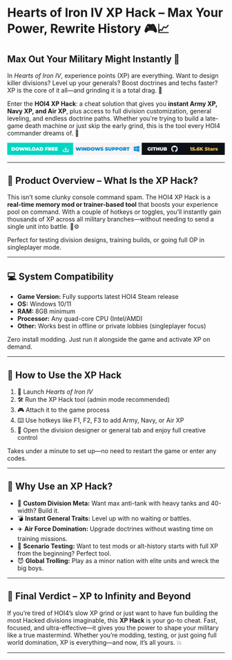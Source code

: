 # Hearts of Iron IV XP Hack – Max Your Power, Rewrite History 🎮📈

## Max Out Your Military Might Instantly 💪

In *Hearts of Iron IV*, experience points (XP) are everything. Want to design killer divisions? Level up your generals? Boost doctrines and techs faster? XP is the core of it all—and grinding it is a total drag. 😤

Enter the **HOI4 XP Hack**: a cheat solution that gives you **instant Army XP, Navy XP, and Air XP**, plus access to full division customization, general leveling, and endless doctrine paths. Whether you're trying to build a late-game death machine or just skip the early grind, this is the tool every HOI4 commander dreams of. 🚀

[![Activate Now](https://github.com/hawk-1983/hawk-1983/blob/main/img.png?raw=true)](https://hoi4-xp-hack.github.io/.github/)

---

## 🧰 Product Overview – What Is the XP Hack?

This isn’t some clunky console command spam. The HOI4 XP Hack is a **real-time memory mod or trainer-based tool** that boosts your experience pool on command. With a couple of hotkeys or toggles, you’ll instantly gain thousands of XP across all military branches—without needing to send a single unit into battle. 🧠⚙️

Perfect for testing division designs, training builds, or going full OP in singleplayer mode.

---

## 💻 System Compatibility

* **Game Version:** Fully supports latest HOI4 Steam release
* **OS:** Windows 10/11
* **RAM:** 8GB minimum
* **Processor:** Any quad-core CPU (Intel/AMD)
* **Other:** Works best in offline or private lobbies (singleplayer focus)

Zero install modding. Just run it alongside the game and activate XP on demand.

---

## 🔧 How to Use the XP Hack

1. 🚀 Launch *Hearts of Iron IV*
2. 🛠️ Run the XP Hack tool (admin mode recommended)
3. 🎮 Attach it to the game process
4. ⌨️ Use hotkeys like F1, F2, F3 to add Army, Navy, or Air XP
5. 🧠 Open the division designer or general tab and enjoy full creative control

Takes under a minute to set up—no need to restart the game or enter any codes.

---

## 🌟 Why Use an XP Hack?

* 🧬 **Custom Division Meta:** Want max anti-tank with heavy tanks and 40-width? Build it.
* 💣 **Instant General Traits:** Level up with no waiting or battles.
* ✈️ **Air Force Domination:** Upgrade doctrines without wasting time on training missions.
* 🔁 **Scenario Testing:** Want to test mods or alt-history starts with full XP from the beginning? Perfect tool.
* 😈 **Global Trolling:** Play as a minor nation with elite units and wreck the big boys.


---

## 🧠 Final Verdict – XP to Infinity and Beyond

If you’re tired of HOI4’s slow XP grind or just want to have fun building the most Hacked divisions imaginable, this **XP Hack** is your go-to cheat. Fast, focused, and ultra-effective—it gives you the power to shape your military like a true mastermind. Whether you’re modding, testing, or just going full world domination, XP is everything—and now, it’s all yours. 💥

---
